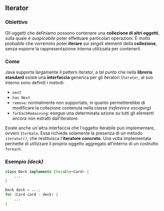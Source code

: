 ## Iterator

### Obiettivo

Gli oggetti che definiamo possono contenere una **collezione di altri oggetti**, sulla quale è _auspicabile_ poter effettuare particolari operazioni. È molto _probabile_ che vorremmo poter **iterare** sui singoli elementi della **collezione**, senza esporre la rappresentazione interna utilizzata per contenerli.

### Come

Java supporta largamente il pattern iterator, a tal punto che nella **libreria standard** esiste una **interfaccia** generica per gli iteratori `Iterator`, al suo interno sono definiti i metodi:

- `next`
- `has Next`
- `remove`: normalmente non supportato, in quanto permetterebbe di modificare la collezione contenuta nella classe _(reference escaping)_
- `forEachRemaining`: esegue una determinata azione su tutti gli elementi ancora non estratti dall'iteratore.

Esiste anche un'altra interfaccia che l'oggetto iterabile può implementare, ovvero `Iterbale`. Essa richiede solamente la presenza di un metodo `iterator()`, che restituisca l'**iteratore concreto**. Una volta implementata permette di utilizzare il proprio oggetto aggregato all'interno di un costrutto `foreach`.

### Esempio _(deck)_

```java
class Deck implements Iterable<Card> {
	...
}

Deck deck = ...;
for (Card card : deck) {
	...
}
```
